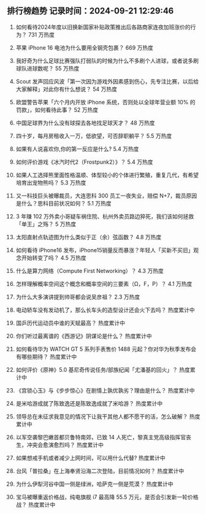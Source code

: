 
## 排行榜趋势 记录时间：2024-09-21 12:29:46
  
  1. 如何看待2024年度以旧换新国家补贴政策推出后各路商家连夜加班涨价的行为？ 731 万热度
    
  2. 苹果 iPhone 16 电池为什么要用全钢壳包裹？ 669 万热度
    
  3. 我好奇为什么足球比赛强队打弱队的时候为什么不多刷个人进球，或者说多刷球队进球数呢？ 55 万热度
    
  4. Scout 发声回应风波「第一次因为游戏外因素感到伤心，先专注比赛，以后给大家解释」对此你有什么想说？ 54 万热度
    
  5. 欧盟警告苹果「六个月内开放 iPhone 系统，否则处以全球年营业额 10% 的罚款」，如何看待此事？ 52 万热度
    
  6. 中国足球界为什么没有球探去各地找足球天才？ 48 万热度
    
  7. 四十岁，每月房租收入一万，低欲望，可否辞职躺平？ 5.5 万热度
    
  8. 如果有人说喜欢你,你的第一反应是什么? 5.4 万热度
    
  9. 如何评价游戏《冰汽时代2（Frostpunk2）》？ 5.4 万热度
    
  10. 如果人工选择熊里面性格温顺、体型较小的个体进行繁殖，重复几代，有希望培育出宠物熊吗？ 5.3 万热度
    
  11. 又一科技巨头被曝裁员，大连思科 300 员工一夜失业，赔偿 N+7，裁员原因是什么？思科目前状况如何？ 5.1 万热度
    
  12. 3 年赚 102 万外卖小哥疑车祸住院、杭州外卖员路边猝死，我们该如何拯救「单王」之殇？ 5 万热度
    
  13. 太阳直射点轨迹图为什么类似于正（余）弦函数？ 4.8 万热度
    
  14. 如何看待 iPhone16 发布，iPhone15销量反而暴涨？年轻人「买新不买旧」观念开始转变了吗？ 4.5 万热度
    
  15. 什么是算力网络（Compute First Networking）？ 4.3 万热度
    
  16. 怎样理解概率空间这个概念和概率空间的三要素（Ω，F，P）？ 4.1 万热度
    
  17. 为什么大多演讲提到帅哥都会说吴彦祖？ 2.3 万热度
    
  18. 电动轿车没有发动机了，那么长车头的造型设计还会火下去吗？ 热度累计中
    
  19. 国乒历代运动员中谁的天赋最高？ 热度累计中
    
  20. 你们听过最离谱的《西游记》阴谋论是什么？ 热度累计中
    
  21. 如何看待华为 WATCH GT 5 系列手表售价 1488 元起？你对华为秋季发布会有哪些期待？ 热度累计中
    
  22. 如何评价《原神》5.0 基尼奇传说任务/部族纪闻「尤潘基的回火」？ 热度累计中
    
  23. 《宫锁心玉》与《步步惊心》在剧情上孰优孰劣？理由是什么？ 热度累计中
    
  24. 是米哈游成就了陈致逸还是陈致逸成就了米哈游？ 热度累计中
    
  25. 领导总在未征求我意见的情况下让我干其他人都不愿干的活，怎么破解？ 热度累计中
    
  26. 以军空袭黎巴嫩首都贝鲁特南郊，已致 14 人死亡，黎真主党高级指挥官丧生，冲突会愈演愈烈吗？ 热度累计中
    
  27. 如果想戒手机或者减少上网时间，可以用什么代替? 热度累计中
    
  28. 台风「普拉桑」在上海奉贤沿海二次登陆，目前情况如何？ 热度累计中
    
  29. 为什么伊犁河谷中国一侧是绿洲，哈萨克一侧是荒漠？ 热度累计中
    
  30. 宝马被曝重返价格战，纯电旗舰 i7 最高降 55.5 万元，是否会引发新一轮价格战？ 热度累计中
    
